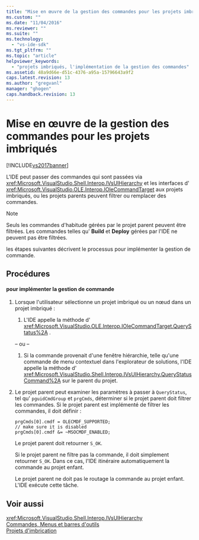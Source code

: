 ```yaml
---
title: "Mise en œuvre de la gestion des commandes pour les projets imbriqu&#233;s | Microsoft Docs"
ms.custom: ""
ms.date: "11/04/2016"
ms.reviewer: ""
ms.suite: ""
ms.technology: 
  - "vs-ide-sdk"
ms.tgt_pltfrm: ""
ms.topic: "article"
helpviewer_keywords: 
  - "projets imbriqués, l'implémentation de la gestion des commandes"
ms.assetid: 48a9d66e-d51c-4376-a95a-15796643a9f2
caps.latest.revision: 13
ms.author: "gregvanl"
manager: "ghogen"
caps.handback.revision: 13
---
```

# Mise en œuvre de la gestion des commandes pour les projets imbriqu&#233;s
[!INCLUDE[vs2017banner](../../code-quality/includes/vs2017banner.md)]

L'IDE peut passer des commandes qui sont passées via <xref:Microsoft.VisualStudio.Shell.Interop.IVsUIHierarchy> et les interfaces d' <xref:Microsoft.VisualStudio.OLE.Interop.IOleCommandTarget> aux projets imbriqués, ou les projets parents peuvent filtrer ou remplacer des commandes.  
  
> [!NOTE]
>  Seuls les commandes d'habitude gérées par le projet parent peuvent être filtrées.  Les commandes telles qu' **Build** et **Deploy** gérées par l'IDE ne peuvent pas être filtrées.  
  
 les étapes suivantes décrivent le processus pour implémenter la gestion de commande.  
  
## Procédures  
  
#### pour implémenter la gestion de commande  
  
1.  Lorsque l'utilisateur sélectionne un projet imbriqué ou un nœud dans un projet imbriqué :  
  
    1.  L'IDE appelle la méthode d' <xref:Microsoft.VisualStudio.OLE.Interop.IOleCommandTarget.QueryStatus%2A> .  
  
     – ou –  
  
    1.  Si la commande provenait d'une fenêtre hiérarchie, telle qu'une commande de menu contextuel dans l'explorateur de solutions, l'IDE appelle la méthode d' <xref:Microsoft.VisualStudio.Shell.Interop.IVsUIHierarchy.QueryStatusCommand%2A> sur le parent du projet.  
  
2.  Le projet parent peut examiner les paramètres à passer à `QueryStatus`, tel qu' `pguidCmdGroup` et `prgCmds`, déterminer si le projet parent doit filtrer les commandes.  Si le projet parent est implémenté de filtrer les commandes, il doit définir :  
  
    ```  
    prgCmds[0].cmdf = OLECMDF_SUPPORTED;  
    // make sure it is disabled  
    prgCmds[0].cmdf &= ~MSOCMDF_ENABLED;  
    ```  
  
     Le projet parent doit retourner `S_OK`.  
  
     Si le projet parent ne filtre pas la commande, il doit simplement retourner `S_OK`.  Dans ce cas, l'IDE itinéraire automatiquement la commande au projet enfant.  
  
     Le projet parent ne doit pas le routage la commande au projet enfant.  L'IDE exécute cette tâche.  
  
## Voir aussi  
 <xref:Microsoft.VisualStudio.Shell.Interop.IVsUIHierarchy>   
 [Commandes, Menus et barres d'outils](../../extensibility/internals/commands-menus-and-toolbars.md)   
 [Projets d'imbrication](../../extensibility/internals/nesting-projects.md)